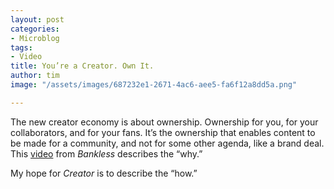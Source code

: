 ```yaml
---
layout: post
categories:
- Microblog
tags:
- Video
title: You’re a Creator. Own It.
author: tim
image: "/assets/images/687232e1-2671-4ac6-aee5-fa6f12a8dd5a.png"

---
```

The new creator economy is about ownership. Ownership for you, for your collaborators, and for your fans. It’s the ownership that enables content to be made for a community, and not for some other agenda, like a brand deal. This [video](https://youtu.be/Yc2m_NfxZj8 "video ") from _Bankless_ describes the “why.”

My hope for _Creator_ is to describe the “how.”
